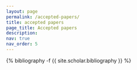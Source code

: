 ```yaml
---
layout: page
permalink: /accepted-papers/
title: accepted papers
page_title: Accepted papers
description:
nav: true
nav_order: 5
---
```


<div class="publications">

{% bibliography -f {{ site.scholar.bibliography }} %}

</div>
